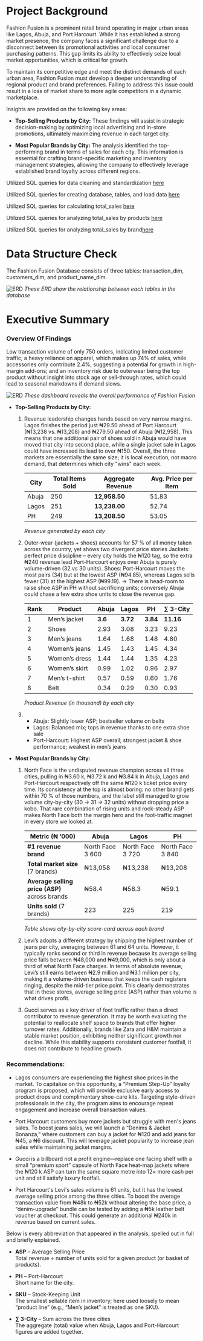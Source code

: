 # Project Background
Fashion Fusion is a prominent retail brand operating in major urban areas like Lagos, Abuja, and Port Harcourt. While it has established a strong market presence, the company faces a significant challenge due to a disconnect between its promotional activities and local consumer purchasing patterns. This gap limits its ability to effectively seize local market opportunities, which is critical for growth.

To maintain its competitive edge and meet the distinct demands of each urban area, Fashion Fusion must develop a deeper understanding of regional product and brand preferences. Failing to address this issue could result in a loss of market share to more agile competitors in a dynamic marketplace.

Insights are provided on the following key areas:

- **Top-Selling Products by City:** These findings will assist in strategic decision-making by optimizing local advertising and in-store promotions, ultimately maximizing revenue in each target city.

- **Most Popular Brands by City:** The analysis identified the top-performing brand in terms of sales for each city. This information is essential for crafting brand-specific marketing and inventory management strategies, allowing the company to effectively leverage established brand loyalty across different regions.

Utilized SQL queries for data cleaning and standardization [here](/task_done/data_cleaning/)

Utilized SQL queries for creating database, tables, and load data [here](/sql_load/)

Utilized SQL queries for calculating total_sales [here](/task_done/project_sql/1_total_sales.sql)

Utilized SQL queries for analyzing total_sales by products [here](/task_done/project_sql/2_top_selling_products.sql)

Utilized SQL queries for analyzing total_sales by brand[here](/task_done/project_sql/3_top_brand.sql)

# Data Structure Check
The Fashion Fusion Database consists of three tables: transaction_dim, customers_dim, and product_name_dim.

![ERD](/image/ERD%20.png)
*These ERD show the relationship between each tables in the database*

# Executive Summary
### Overview Of Findings 
Low transaction volume of only 750 orders, indicating limited customer traffic; a heavy reliance on apparel, which makes up 74% of sales, while accessories only contribute 2.4%, suggesting a potential for growth in high-margin add-ons; and an inventory risk due to outerwear being the top product without insight into stock age or sell-through rates, which could lead to seasonal markdowns if demand slows.

![ERD](/image/Dashboard.png)
*These dashboard reveals the overall performance of Fashion Fusion*

- **Top-Selling Products by City:** 

    1. Revenue leadership changes hands based on very narrow margins. 
    Lagos finishes the period just ₦29.50 ahead of Port Harcourt (₦13,238 vs. ₦13,208) and ₦279.50 ahead of Abuja (₦12,958). 
    This means that one additional pair of shoes sold in Abuja would have moved that city into second place, while a single jacket sale in Lagos could have increased its lead to over ₦150. 
    Overall, the three markets are essentially the same size; it is local execution, not macro demand, that determines which city "wins" each week.

        | City  | Total Items Sold | Aggregate Revenue | Avg. Price per Item |
        | ----- | ---------------- | ----------------- | --------------------- |
        | Abuja | 250              | **12,958.50**     | 51.83                 |
        | Lagos | 251              | **13,238.00**     | 52.74                 |
        | PH    | 249              | **13,208.50**     | 53.05                 |
        
        *Revenue generated by each city*

    2. Outer-wear (jackets + shoes) accounts for 57 % of all money taken across the country, yet shows two divergent price stories
    Jackets: perfect price discipline – every city holds the ₦120 tag, so the extra ₦240 revenue lead Port-Harcourt enjoys over Abuja is purely volume-driven (32 vs 30 units).
    Shoes: Port-Harcourt moves the most pairs (34) but at the lowest ASP (₦94.85), whereas Lagos sells fewer (31) at the highest ASP (₦99.19).
    → There is head-room to raise shoe ASP in PH without sacrificing units; conversely Abuja could chase a few extra shoe units to close the revenue gap.

        | Rank | Product       | Abuja | Lagos    | PH       | ∑ 3-City |
        | ---- | ------------- | ----- | -------- | -------- | -------- |
        | 1    | Men’s jacket  | **3.6**   | **3.72** | **3.84** | **11.16**    |
        | 2    | Shoes         | 2.93  | 3.08     | 3.23 | 9.23     |
        | 3    | Men’s jeans   | 1.64  | 1.68     | 1.48     | 4.80     |
        | 4    | Women’s jeans | 1.45  | 1.43     | 1.45     | 4.34     |
        | 5    | Women’s dress | 1.44  | 1.44     | 1.35     | 4.23     |
        | 6    | Women’s skirt | 0.99  | 1.02     | 0.96     | 2.97     |
        | 7    | Men’s t-shirt | 0.57  | 0.59     | 0.60     | 1.76     |
        | 8    | Belt          | 0.34  | 0.29     | 0.30     | 0.93     |

        *Product Revenue (in thousand) by each city*

    3. 
        - Abuja: Slightly lower ASP; bestseller volume on belts
        - Lagos: Balanced mix; tops in revenue thanks to one extra shoe sale  
        - Port-Harcourt: Highest ASP overall; strongest jacket & shoe performance; weakest in men’s jeans 

- **Most Popular Brands by City:**

    1. North Face is the undisputed revenue champion across all three cities, pulling in ₦3.60 k, ₦3.72 k and ₦3.84 k in Abuja, Lagos and Port-Harcourt respectively off the same ₦120 k ticket price every time.  Its consistency at the top is almost boring: no other brand gets within 70 % of those numbers, and the label still managed to grow volume city-by-city (30 → 31 → 32 units) without dropping price a kobo.  That rare combination of rising units and rock-steady ASP makes North Face both the margin hero and the foot-traffic magnet in every store we looked at.

        | Metric (₦ ‘000)                               | Abuja            | Lagos            | PH               |
        | --------------------------------------------- | ---------------- | ---------------- | ---------------- |
        | **#1 revenue brand**                          | North Face 3 600 | North Face 3 720 | North Face 3 840 |
        | **Total market size** (7 brands)              | ₦13,058           | ₦13,238           | ₦13,208           |
        | **Average selling price (ASP)** across brands | ₦58.4             | ₦58.3             | ₦59.1             |
        | **Units sold** (7 brands)                     | 223              | 225              | 219              |

        *Table shows city-by-city score-card across each brand*

    2. Levi’s adopts a different strategy by shipping the highest number of jeans per city, averaging between 61 and 64 units. However, it typically ranks second or third in revenue because its average selling price falls between ₦48,000 and ₦49,000, which is only about a third of what North Face charges. In terms of absolute revenue, Levi’s still earns between ₦2.9 million and ₦3.1 million per city, making it a volume-driven business that keeps the cash registers ringing, despite the mid-tier price point. This clearly demonstrates that in these stores, average selling price (ASP) rather than volume is what drives profit.

    3. Gucci serves as a key driver of foot traffic rather than a direct contributor to revenue generation. It may be worth evaluating the potential to reallocate shelf space to brands that offer higher turnover rates. Additionally, brands like Zara and H&M maintain a stable market position, exhibiting neither significant growth nor decline. While this stability supports consistent customer footfall, it does not contribute to headline growth.

### Recommendations:

 - Lagos consumers are experiencing the highest shoe prices in the market. To capitalize on this opportunity, a “Premium Step-Up” loyalty program is proposed, which will provide exclusive early access to product drops and complimentary shoe-care kits. Targeting style-driven professionals in the city, the program aims to encourage repeat engagement and increase overall transaction values. 

 - Port Harcourt customers buy more jackets but struggle with men's jeans sales. To boost jeans sales, we will launch a “Denims & Jacket Bonanza,” where customers can buy a jacket for ₦120 and add jeans for ₦45, a ₦6 discount. This will leverage jacket popularity to increase jean sales while maintaining jacket margins.

- Gucci is a billboard not a profit engine—replace one facing shelf with a small “premium sport” capsule of North Face heat-map jackets where the ₦120 k ASP can turn the same square metre into 12× more cash per unit and still satisfy luxury footfall.

- Port Harcourt's Levi's sales volume is 61 units, but it has the lowest average selling price among the three cities. To boost the average transaction value from ₦48k to ₦52k without altering the base price, a “denim-upgrade” bundle can be tested by adding a ₦5k leather belt voucher at checkout. This could generate an additional ₦240k in revenue based on current sales.


Below is every abbreviation that appeared in the analysis, spelled out in full and briefly explained.

- **ASP** – Average Selling Price  
  Total revenue ÷ number of units sold for a given product (or basket of products).

- **PH** – Port-Harcourt  
  Short name for the city.

- **SKU** – Stock-Keeping Unit  
  The smallest sellable item in inventory; here used loosely to mean “product line” (e.g., “Men’s jacket” is treated as one SKU).

- **∑ 3-City** – Sum across the three cities  
  The aggregate (total) value when Abuja, Lagos and Port-Harcourt figures are added together.

